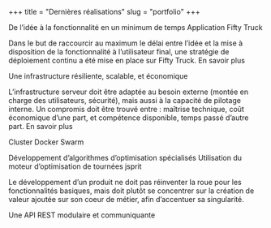 +++
title = "Dernières réalisations"
slug = "portfolio"
+++




De l’idée à la fonctionnalité en un minimum de temps
Application Fifty Truck

Dans le but de raccourcir au maximum le délai entre l’idée et la mise à disposition de la fonctionnalité à l’utilisateur final, une stratégie de déploiement continu a été mise en place sur Fifty Truck.
En savoir plus

Une infrastructure résiliente, scalable, et économique

L’infrastructure serveur doit être adaptée au besoin externe (montée en charge des utilisateurs, sécurité), mais aussi à la capacité de pilotage interne. Un compromis doit être trouvé entre : maîtrise technique, coût économique d’une part, et compétence disponible, temps passé d’autre part.
En savoir plus

Cluster Docker Swarm

Développement d’algorithmes d’optimisation spécialisés
Utilisation du moteur d’optimisation de tournées jsprit

Le développement d’un produit ne doit pas réinventer la roue pour les fonctionnalités basiques, mais doit plutôt se concentrer sur la création de valeur ajoutée sur son coeur de métier, afin d’accentuer sa singularité.



Une API REST modulaire et communiquante
